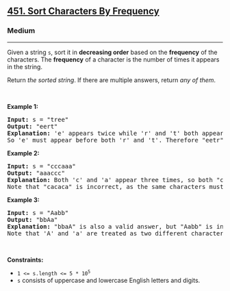 <h2><a href="https://leetcode.com/problems/sort-characters-by-frequency/">451. Sort Characters By Frequency</a></h2><h3>Medium</h3><hr><div bis_skin_checked="1"><p>Given a string <code>s</code>, sort it in <strong>decreasing order</strong> based on the <strong>frequency</strong> of the characters. The <strong>frequency</strong> of a character is the number of times it appears in the string.</p>

<p>Return <em>the sorted string</em>. If there are multiple answers, return <em>any of them</em>.</p>

<p>&nbsp;</p>
<p><strong class="example">Example 1:</strong></p>

<pre><strong>Input:</strong> s = "tree"
<strong>Output:</strong> "eert"
<strong>Explanation:</strong> 'e' appears twice while 'r' and 't' both appear once.
So 'e' must appear before both 'r' and 't'. Therefore "eetr" is also a valid answer.
</pre>

<p><strong class="example">Example 2:</strong></p>

<pre><strong>Input:</strong> s = "cccaaa"
<strong>Output:</strong> "aaaccc"
<strong>Explanation:</strong> Both 'c' and 'a' appear three times, so both "cccaaa" and "aaaccc" are valid answers.
Note that "cacaca" is incorrect, as the same characters must be together.
</pre>

<p><strong class="example">Example 3:</strong></p>

<pre><strong>Input:</strong> s = "Aabb"
<strong>Output:</strong> "bbAa"
<strong>Explanation:</strong> "bbaA" is also a valid answer, but "Aabb" is incorrect.
Note that 'A' and 'a' are treated as two different characters.
</pre>

<p>&nbsp;</p>
<p><strong>Constraints:</strong></p>

<ul>
	<li><code>1 &lt;= s.length &lt;= 5 * 10<sup>5</sup></code></li>
	<li><code>s</code> consists of uppercase and lowercase English letters and digits.</li>
</ul>
</div>